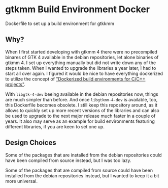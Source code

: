 # gtkmm Build Environment Docker
Dockerfile to set up a build environment for gtkkmm

## Why?
When I first started developing with gtkmm 4 there were no precompiled binares of GTK 4 available in the debian repositories, let alone binaries of gtkmm 4. I set up everything manually but did not write down any of the steps taken. When I wanted to upgrade the libraries a year later, I had to start all over again. I figured it would be nice to have everything dockerized to utilize the concept of ["Dockerized build environments for C/C++ projects"](https://ddanilov.me/dockerized-cpp-build).

With `libgtk-4-dev` beeing available in the debian repositories now, things are much simpler than before. And once `libgtkmm-4-dev` is available, too, this Dockerfile becomes obsolete. I still keep this repository around, as it allows to quickly set up more recent versions of the libraries and can also be used to upgrade to the next major release much faster in a couple of years. It also may serve as an example for build environments featuring different libraries, if you are keen to set one up.

## Design Choices
Some of the packages that are installed from the debian repositories could have been compiled from source instead, but I was too lazy.

Some of the packages that are compiled from source could have been installed from the debian repositories instead, but I wanted to keep it a bit more universal.
